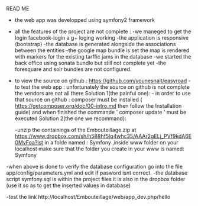 READ ME
- the web app was developped using symfony2 framework
- all the features of the project are not complete :
		-we maneged to get the login facebook-login a g+ loging working
		-the application is responsive (bootstrap)
		-the database is generated alongside the associations between the entities
		-the google map bundle is set the map is rendered with markers for the existing tarffic jams in the database 
		-we started the back office using sonata bundle but still not complete yet
		-the foresquare and solr bundles are not configured.
		
- to view the source on github : https://github.com/younesnait/easyroad
-to test the web app :
  unfortunately the source on github is not complete the vendors are not all there
	Solution 1(the painful one):
		- in order to use that source on github : composer must be installed ( https://getcomposer.org/doc/00-intro.md then follow the Installation guide)
			and when finished the commande ' composer update ' must be executed
	Solution 2(the one we recommand):
	
	-unzip the containings of the Embouteillage.zip at  https://www.dropbox.com/sh/h588hf5lq4whc35/AAAr2gELj_PVf9kdA6E0MvFoa?lst in a folde named : Symfony ,inside www folder on your localhost make sure that the folder you create in your www is named: Symfony

		
-when above is done to verify the database configuration go into the file app/config/parameters.yml and edit if pasword isnt correct.
-the database script symfony.sql is within the project files it is also in the dropbox folder (use it so as to get the inserted values in database)

-test the link http://localhost/Embouteillage/web/app_dev.php/hello 



